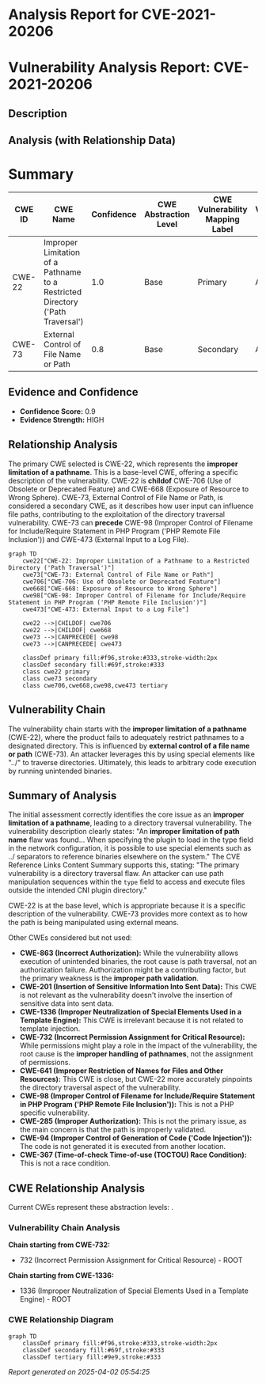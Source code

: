 # Analysis Report for CVE-2021-20206

# Vulnerability Analysis Report: CVE-2021-20206

## Description



## Analysis (with Relationship Data)

# Summary
| CWE ID | CWE Name | Confidence | CWE Abstraction Level | CWE Vulnerability Mapping Label | CWE-Vulnerability Mapping Notes |
|---|---|---|---|---|---|
| CWE-22 | Improper Limitation of a Pathname to a Restricted Directory ('Path Traversal') | 1.0 | Base | Primary | Allowed |
| CWE-73 | External Control of File Name or Path | 0.8 | Base | Secondary | Allowed |

## Evidence and Confidence

*   **Confidence Score:** 0.9
*   **Evidence Strength:** HIGH

## Relationship Analysis
The primary CWE selected is CWE-22, which represents the **improper limitation of a pathname**. This is a base-level CWE, offering a specific description of the vulnerability. CWE-22 is **childof** CWE-706 (Use of Obsolete or Deprecated Feature) and CWE-668 (Exposure of Resource to Wrong Sphere).
CWE-73, External Control of File Name or Path, is considered a secondary CWE, as it describes how user input can influence file paths, contributing to the exploitation of the directory traversal vulnerability. CWE-73 can **precede** CWE-98 (Improper Control of Filename for Include/Require Statement in PHP Program ('PHP Remote File Inclusion')) and CWE-473 (External Input to a Log File).

```mermaid
graph TD
    cwe22["CWE-22: Improper Limitation of a Pathname to a Restricted Directory ('Path Traversal')"]
    cwe73["CWE-73: External Control of File Name or Path"]
    cwe706["CWE-706: Use of Obsolete or Deprecated Feature"]
    cwe668["CWE-668: Exposure of Resource to Wrong Sphere"]
    cwe98["CWE-98: Improper Control of Filename for Include/Require Statement in PHP Program ('PHP Remote File Inclusion')"]
    cwe473["CWE-473: External Input to a Log File"]

    cwe22 -->|CHILDOF| cwe706
    cwe22 -->|CHILDOF| cwe668
    cwe73 -->|CANPRECEDE| cwe98
    cwe73 -->|CANPRECEDE| cwe473

    classDef primary fill:#f96,stroke:#333,stroke-width:2px
    classDef secondary fill:#69f,stroke:#333
    class cwe22 primary
    class cwe73 secondary
    class cwe706,cwe668,cwe98,cwe473 tertiary
```

## Vulnerability Chain
The vulnerability chain starts with the **improper limitation of a pathname** (CWE-22), where the product fails to adequately restrict pathnames to a designated directory. This is influenced by **external control of a file name or path** (CWE-73). An attacker leverages this by using special elements like "../" to traverse directories. Ultimately, this leads to arbitrary code execution by running unintended binaries.

## Summary of Analysis
The initial assessment correctly identifies the core issue as an **improper limitation of a pathname**, leading to a directory traversal vulnerability. The vulnerability description clearly states: "An **improper limitation of path name** flaw was found... When specifying the plugin to load in the type field in the network configuration, it is possible to use special elements such as ../ separators to reference binaries elsewhere on the system." The CVE Reference Links Content Summary supports this, stating: "The primary vulnerability is a directory traversal flaw. An attacker can use path manipulation sequences within the `type` field to access and execute files outside the intended CNI plugin directory."

CWE-22 is at the base level, which is appropriate because it is a specific description of the vulnerability.
CWE-73 provides more context as to how the path is being manipulated using external means.

Other CWEs considered but not used:

*   **CWE-863 (Incorrect Authorization):** While the vulnerability allows execution of unintended binaries, the root cause is path traversal, not an authorization failure. Authorization might be a contributing factor, but the primary weakness is the **improper path validation**.
*   **CWE-201 (Insertion of Sensitive Information Into Sent Data):** This CWE is not relevant as the vulnerability doesn't involve the insertion of sensitive data into sent data.
*   **CWE-1336 (Improper Neutralization of Special Elements Used in a Template Engine):** This CWE is irrelevant because it is not related to template injection.
*   **CWE-732 (Incorrect Permission Assignment for Critical Resource):** While permissions might play a role in the impact of the vulnerability, the root cause is the **improper handling of pathnames**, not the assignment of permissions.
*   **CWE-641 (Improper Restriction of Names for Files and Other Resources):** This CWE is close, but CWE-22 more accurately pinpoints the directory traversal aspect of the vulnerability.
*   **CWE-98 (Improper Control of Filename for Include/Require Statement in PHP Program ('PHP Remote File Inclusion')):** This is not a PHP specific vulnerability.
*   **CWE-285 (Improper Authorization):** This is not the primary issue, as the main concern is that the path is improperly validated.
*   **CWE-94 (Improper Control of Generation of Code ('Code Injection')):** The code is not generated it is executed from another location.
*   **CWE-367 (Time-of-check Time-of-use (TOCTOU) Race Condition):** This is not a race condition.


## CWE Relationship Analysis

Current CWEs represent these abstraction levels: .


### Vulnerability Chain Analysis

**Chain starting from CWE-732:**
- 732 (Incorrect Permission Assignment for Critical Resource) - ROOT


**Chain starting from CWE-1336:**
- 1336 (Improper Neutralization of Special Elements Used in a Template Engine) - ROOT



### CWE Relationship Diagram

```mermaid
graph TD
    classDef primary fill:#f96,stroke:#333,stroke-width:2px
    classDef secondary fill:#69f,stroke:#333
    classDef tertiary fill:#9e9,stroke:#333
```



*Report generated on 2025-04-02 05:54:25*
